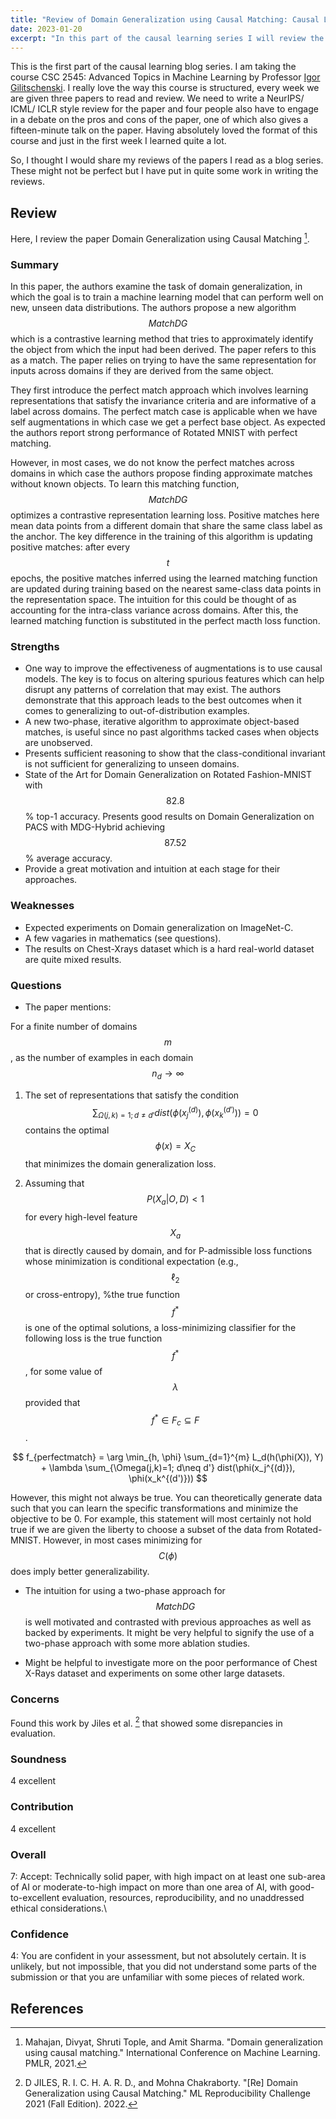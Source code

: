 ```yaml
---
title: "Review of Domain Generalization using Causal Matching: Causal Learning Series"
date: 2023-01-20
excerpt: "In this part of the causal learning series I will review the paper Domain Generalization using Causal Matching. This was also submitted as an assignment at the University of Toronto."
---
```


This is the first part of the causal learning blog series. I am taking the course CSC 2545: Advanced Topics in Machine Learning by Professor [Igor Gilitschenski](https://www.gilitschenski.org/igor/). I really love the way this course is structured, every week we are given three papers to read and review. We need to write a NeurIPS/ ICML/ ICLR style review for the paper and four people also have to engage in a debate on the pros and cons of the paper, one of which also gives a fifteen-minute talk on the paper. Having absolutely loved the format of this course and just in the first week I learned quite a lot.

So, I thought I would share my reviews of the papers I read as a blog series. These might not be perfect but I have put in quite some work in writing the reviews.

## Review

Here, I review the paper Domain Generalization using Causal Matching [^review].

### Summary

In this paper, the authors examine the task of domain generalization, in which the goal is to train a machine learning model that can perform well on new, unseen data distributions. The authors propose a new algorithm $$MatchDG$$ which is a contrastive learning method that tries to approximately identify the object from which the input had been derived. The paper refers to this as a match. The paper relies on trying to have the same representation for inputs across domains if they are derived from the same object.

They first introduce the perfect match approach which involves learning representations that satisfy the invariance criteria and are informative of a label across domains. The perfect match case is applicable when we have self augmentations in which case we get a perfect base object. As expected the authors report strong performance of Rotated MNIST with perfect matching.
    
However, in most cases, we do not know the perfect matches across domains in which case the authors propose finding approximate matches without known objects. To learn this matching function, $$MatchDG$$ optimizes a contrastive representation learning loss. Positive matches here mean data points from a different domain that share the same class label as the anchor. The key difference in the training of this algorithm is updating positive matches: after every $$t$$ epochs, the positive matches inferred using the learned matching function are updated during training based on the nearest same-class data points in the representation space. The intuition for this could be thought of as accounting for the intra-class variance across domains. After this, the learned matching function is substituted in the perfect macth loss function.

### Strengths

- One way to improve the effectiveness of augmentations is to use causal models. The key is to focus on altering spurious features which can help disrupt any patterns of correlation that may exist. The authors demonstrate that this approach leads to the best outcomes when it comes to generalizing to out-of-distribution examples.
- A new two-phase, iterative algorithm to approximate object-based matches, is useful since no past algorithms tacked cases when objects are unobserved.
- Presents sufficient reasoning to show that the class-conditional invariant is not sufficient for generalizing to unseen domains.
- State of the Art for Domain Generalization on Rotated Fashion-MNIST with $$82.8$$ % top-1 accuracy. Presents good results on Domain Generalization on PACS with MDG-Hybrid achieving $$87.52$$ % average accuracy.
- Provide a great motivation and intuition at each stage for their approaches.

### Weaknesses

- Expected experiments on Domain generalization on ImageNet-C.
- A few vagaries in mathematics (see questions).
- The results on Chest-Xrays dataset which is a hard real-world dataset are quite mixed results.

### Questions

- The paper mentions:
        
For a finite number of domains $$m$$, as the number of examples in each domain $$n_d\rightarrow \infty$$
        
1. The set of representations that satisfy the condition $$\sum_{\Omega(j,k)=1; d\neq d'} dist(\phi(x_j^{(d)}), \phi(x_k^{(d')})) =0$$ contains the optimal $$\phi(x)=X_C$$ that minimizes the domain generalization loss.
        
2. Assuming that $$P(X_a|O, D)<1$$ for every high-level feature $$X_a$$ that is directly caused by domain, and for P-admissible loss functions whose minimization is conditional expectation (e.g., $$\ell_2$$ or cross-entropy), %the true function $$f^*$$ is one of the optimal solutions, a loss-minimizing classifier for the  following loss is the true function $$f^*$$, for some value of $$\lambda$$ provided that $$f^* \in F_c\subseteq F$$.

$$
f_{perfectmatch} = \arg \min_{h, \phi} \sum_{d=1}^{m} L_d(h(\phi(X)), Y) + \lambda \sum_{\Omega(j,k)=1; d\neq d'} dist(\phi(x_j^{(d)}), \phi(x_k^{(d')}))
$$

However, this might not always be true. You can theoretically generate data such that you can learn the specific transformations and minimize the objective to be 0. For example, this statement will most certainly not hold true if we are given the liberty to choose a subset of the data from Rotated-MNIST. However, in most cases minimizing for $$C(\phi)$$ does imply better generalizability.

- The intuition for using a two-phase approach for $$MatchDG$$ is well motivated and contrasted with previous approaches as well as backed by experiments. It might be very helpful to signify the use of a two-phase approach with some more ablation studies.

- Might be helpful to investigate more on the poor performance of Chest X-Rays dataset and experiments on some other large datasets.

### Concerns

Found this work by Jiles et al. [^jiles2022re] that showed some disrepancies in evaluation.

### Soundness

4 excellent

### Contribution

4 excellent

### Overall

7: Accept: Technically solid paper, with high impact on at least one sub-area of AI or moderate-to-high impact on more than one area of AI, with good-to-excellent evaluation, resources, reproducibility, and no unaddressed ethical considerations.\

### Confidence

4: You are confident in your assessment, but not absolutely certain. It is unlikely, but not impossible, that you did not understand some parts of the submission or that you are unfamiliar with some pieces of related work.

## References

[^review]: Mahajan, Divyat, Shruti Tople, and Amit Sharma. "Domain generalization using causal matching." International Conference on Machine Learning. PMLR, 2021.

[^jiles2022re]: D JILES, R. I. C. H. A. R. D., and Mohna Chakraborty. "[Re] Domain Generalization using Causal Matching." ML Reproducibility Challenge 2021 (Fall Edition). 2022.
